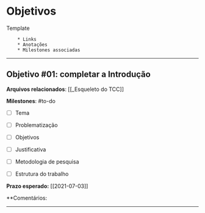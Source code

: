 # Objetivos

Template
```* Objetivos: 
	* Links
	* Anotações
	* Milestones associadas
```
	
-----

## Objetivo #01: completar a Introdução
**Arquivos relacionados**: [[_Esqueleto do TCC]]

**Milestones**: #to-do 
- [ ] Tema
- [ ] Problematização
- [ ] Objetivos
- [ ] Justificativa
- [ ] Metodologia de pesquisa
- [ ] Estrutura do trabalho


**Prazo esperado:** [[2021-07-03]]

**Comentários: 

----